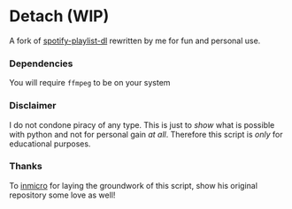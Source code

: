 # Detach (WIP)
A fork of [spotify-playlist-dl](https://github.com/inmicro/spotify-playlist-dl) rewritten by me for fun and personal use.

### Dependencies
You will require `ffmpeg` to be on your system

### Disclaimer
I do not condone piracy of any type. This is just to *show* what is possible with python and not for personal gain *at all*. Therefore this script is *only* for educational purposes.

### Thanks
To [inmicro](https://github.com/inmicro) for laying the groundwork of this script, show his original repository some love as well!
